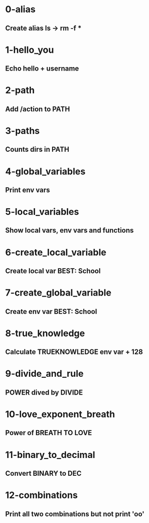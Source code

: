# 0-alias
## Create alias ls -> rm -f *

# 1-hello_you
## Echo hello + username

# 2-path
## Add /action to PATH

# 3-paths
## Counts dirs in PATH

# 4-global_variables
## Print env vars

# 5-local_variables
## Show local vars, env vars and functions

# 6-create_local_variable
## Create local var BEST: School

# 7-create_global_variable
## Create env var BEST: School

# 8-true_knowledge
## Calculate TRUEKNOWLEDGE env var + 128

# 9-divide_and_rule
## POWER dived by DIVIDE

# 10-love_exponent_breath
## Power of BREATH TO LOVE

# 11-binary_to_decimal
## Convert BINARY to DEC

# 12-combinations
## Print all two combinations but not print 'oo'
